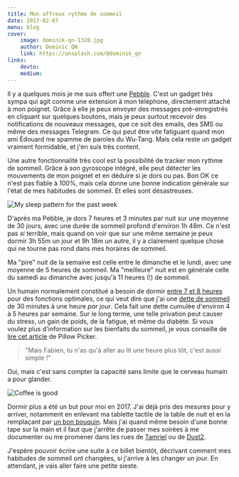 ```yaml
---
title: Mon affreux rythme de sommeil
date: 2017-02-07
menu: blog
cover:
    image: dominik-qn-1320.jpg
    author: Dominic QN
    link: https://unsplash.com/@dominik_qn
links:
    devto:
    medium:
---
```

Il y a quelques mois je me suis offert une [Pebble](https://www.pebble.com/). C'est un gadget très sympa qui agit comme une extension à mon téléphone, directement attaché à mon poignet. Grâce à elle je peux envoyer des messages pré-enregistrés en cliquant sur quelques boutons, mais je peux surtout recevoir des notifications de nouveaux messages, que ce soit des emails, des SMS ou même des messages Telegram. Ce qui peut être vite fatiguant quand mon ami Édouard me spamme de paroles du Wu-Tang. Mais cela reste un gadget vraiment formidable, et j'en suis très content.

Une autre fonctionnalité très cool est la possibilité de tracker mon rythme de sommeil. Grâce à son gyroscope intégré, elle peut détecter les mouvements de mon poignet et en déduire si je dors ou pas. Bon OK ce n'est pas fiable à 100%, mais cela donne une bonne indication générale sur l'état de mes habitudes de sommeil. Et elles sont désastreuses.

![My sleep pattern for the past week](/img/posts/sleeping-patterns.png)

D'après ma Pebble, je dors 7 heures et 3 minutes par nuit sur une moyenne de 30 jours, avec une durée de sommeil profond d'environ 1h 48m. Ce n'est pas *si* terrible, mais quand on voir que sur une même semaine je peux dormir 3h 55m un jour et 9h 18m un autre, il y a clairement quelque chose qui ne tourne pas rond dans mes horaires de sommeil.

Ma "pire" nuit de la semaine est celle entre le dimanche et le lundi, avec une moyenne de 5 heures de sommeil. Ma "meilleure" nuit est en générale celle du samedi au dimanche avec jusqu'à 11 heures (!) de sommeil.

Un humain normalement constitué a besoin de dormir [entre 7 et 8 heures](https://sleepfoundation.org/sites/default/files/SleepTimeRecommendations012615%5B1%5D-page-001_0.jpg) pour des fonctions optimales, ce qui veut dire que j'ai une [dette de sommeil](http://www.health.harvard.edu/staying-healthy/repaying-your-sleep-debt) de 30 minutes à une heure *par jour*. Cela fait une dette cumulée d'environ 4 à 5 heures par semaine. Sur le long terme, une telle privation peut causer du stress, un gain de poids, de la fatigue, et même du diabète. Si vous voulez plus d'information sur les bienfaits du sommeil, je vous conseille de [lire cet article](https://pillowpicker.com/health-wellbeing/benefits-of-sleep/) de Pillow Picker.

> "Mais Fabien, tu n'as qu'à aller au lit une heure plus tôt, c'est aussi simple !"

Oui, mais c'est sans compter la capacité sans limite que le cerveau humain a pour glander.

![Coffee is good](/img/posts/chuck-and-beans.jpg)

Dormir plus a été un but pour moi en 2017. J'ai déjà pris des mesures pour y arriver, notamment en enlevant ma tablette tactile de la table de nuit et en la remplaçant par [un bon bouquin](https://www.amazon.com/dp/1421586207/). Mais j'ai quand même besoin d'une bonne tape sur la main et il faut que j'arrête de passer mes soirées à me documenter ou me promener dans les rues de [Tamriel](https://en.wikipedia.org/wiki/The_Elder_Scrolls_V:_Skyrim) ou de [Dust2](https://en.wikipedia.org/wiki/Counter-Strike:_Global_Offensive).

J'espère pouvoir écrire une suite à ce billet bientôt, décrivant comment mes habitudes de sommeil ont changées, si j'arrive à les changer un jour. En attendant, je vais aller faire une petite sieste.
